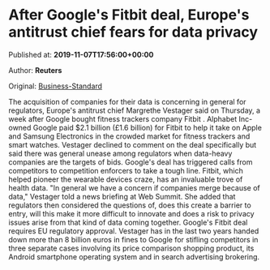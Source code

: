 
# After Google's Fitbit deal, Europe's antitrust chief fears for data privacy

Published at: **2019-11-07T17:56:00+00:00**

Author: **Reuters**

Original: [Business-Standard](https://www.business-standard.com/article/international/after-google-s-fitbit-deal-europe-s-antitrust-chief-fears-for-data-privacy-119110701697_1.html)

The acquisition of companies for their data is concerning in general for regulators, Europe's antitrust chief Margrethe Vestager said on Thursday, a week after Google bought fitness trackers company Fitbit .
Alphabet Inc-owned Google paid $2.1 billion (£1.6 billion) for Fitbit to help it take on Apple and Samsung Electronics in the crowded market for fitness trackers and smart watches.
Vestager declined to comment on the deal specifically but said there was general unease among regulators when data-heavy companies are the targets of bids.
Google's deal has triggered calls from competitors to competition enforcers to take a tough line. Fitbit, which helped pioneer the wearable devices craze, has an invaluable trove of health data.
"In general we have a concern if companies merge because of data," Vestager told a news briefing at Web Summit.
She added that regulators then considered the questions of, does this create a barrier to entry, will this make it more difficult to innovate and does a risk to privacy issues arise from that kind of data coming together.
Google's Fitbit deal requires EU regulatory approval.
Vestager has in the last two years handed down more than 8 billion euros in fines to Google for stifling competitors in three separate cases involving its price comparison shopping product, its Android smartphone operating system and in search advertising brokering.
